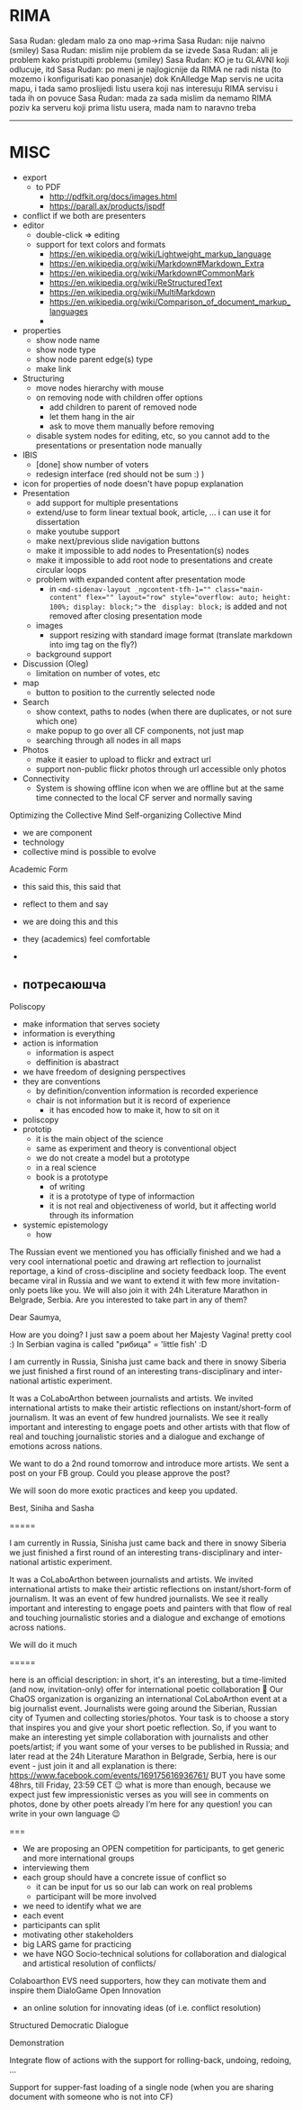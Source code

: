 # RIMA

Sasa Rudan: gledam malo za ono map->rima
Sasa Rudan: nije naivno (smiley)
Sasa Rudan: mislim nije problem da se izvede
Sasa Rudan: ali je problem kako pristupiti problemu (smiley)
Sasa Rudan: KO je tu GLAVNI koji odlucuje, itd
Sasa Rudan: po meni je najlogicnije da RIMA ne radi nista (to mozemo i konfigurisati kao ponasanje) dok KnAlledge Map servis ne ucita mapu, i tada samo proslijedi listu usera koji nas interesuju RIMA servisu i tada ih on povuce
Sasa Rudan: mada za sada mislim da nemamo RIMA poziv ka serveru koji prima listu usera, mada nam to naravno treba

---

# MISC

+ export
  + to PDF
    + http://pdfkit.org/docs/images.html
    + https://parall.ax/products/jspdf
+ conflict
  if we both are presenters
+ editor
  + double-click => editing
  + support for text colors and formats
    + https://en.wikipedia.org/wiki/Lightweight_markup_language
    + https://en.wikipedia.org/wiki/Markdown#Markdown_Extra
    + https://en.wikipedia.org/wiki/Markdown#CommonMark
    + https://en.wikipedia.org/wiki/ReStructuredText
    + https://en.wikipedia.org/wiki/MultiMarkdown
    + https://en.wikipedia.org/wiki/Comparison_of_document_markup_languages
    +
+ properties
  + show node name
  + show node type
  + show node parent edge(s) type
  + make link
+ Structuring
  + move nodes hierarchy with mouse
  + on removing node with children offer options
    + add children to parent of removed node
    + let them hang in the air
    + ask to move them manually before removing
  + disable system nodes for editing, etc, so you cannot add to the presentations or presentation node manually
+ IBIS
  + [done] show number of voters
  + redesign interface (red should not be sum :) )
+ icon for properties of node doesn't have popup explanation
+ Presentation
  + add support for multiple presentations
  + extend/use to form linear textual book, article, ... i can use it for dissertation
  + make youtube support
  + make next/previous slide navigation buttons
  + make it impossible to add nodes to Presentation(s) nodes
  + make it impossible to add root node to presentations and create circular loops
  + problem with expanded content after presentation mode
    + in `<md-sidenav-layout _ngcontent-tfh-1="" class="main-content" flex="" layout="row" style="overflow: auto; height: 100%; display: block;">` the ` display: block;` is added and not removed after closing presentation mode
  + images
    + support resizing with standard image format (translate markdown into img tag on the fly?)
  + background support
+ Discussion (Oleg)
  + limitation on number of votes, etc
+ map
  + button to position to the currently selected node
+ Search
  + show context, paths to nodes (when there are duplicates, or not sure which one)
  + make popup to go over all CF components, not just map
  + searching through all nodes in all maps
+ Photos
  + make it easier to upload to flickr and extract url
  + support non-public flickr photos through url accessible only photos
+ Connectivity
  + System is showing offline icon when we are offline but at the same time connected to the local CF server and normally saving

Optimizing the Collective Mind
Self-organizing Collective Mind

  - we are component
  - technology
  - collective mind is possible to evolve

Academic Form
- this said this, this said that
- reflect to them and say
- we are doing this and this
- they (academics) feel comfortable
-


- потресаюшча
  -

Poliscopy
- make information that serves society
- information is everything
- action is information
  - information is aspect
  - deffinition is abastract
- we have freedom of designing perspectives
- they are conventions
  - by definition/convention information is recorded experience
  - chair is not information but it is record of experience
    - it has encoded how to make it, how to sit on it
- poliscopy
- prototip
  - it is the main object of the science
  - same as experiment and theory is conventional object
  - we do not create a model but a prototype
  - in a real science
  - book is a prototype
    - of writing
    - it is a prototype of type of informaction
    - it is not real and objectiveness of world, but it affecting world through its information
- systemic epistemology
  - how



The Russian event we mentioned you has officially finished and we had a very cool international poetic and drawing art reflection to journalist reportage, a kind of cross-discipline and society feedback loop. The event became viral in Russia and we want to extend it with few more invitation-only poets like you. We will also join it with 24h Literature Marathon in Belgrade, Serbia. Are you interested to take part in any of them?

Dear Saumya,

How are you doing? I just saw a poem about her Majesty Vagina! pretty cool :) In Serbian vagina is called "рибица" = 'little fish' :D

I am currently in Russia, Sinisha just came back and there in snowy Siberia we just finished a first round of an interesting trans-disciplinary and inter-national artistic experiment.

It was a CoLaboArthon between journalists and artists. We invited international artists to make their artistic reflections on instant/short-form of journalism. It was an event of few hundred journalists. We see it really important and interesting to engage poets and other artists with that flow of real and touching journalistic stories and a dialogue and exchange of emotions across nations.

We want to do a 2nd round tomorrow and introduce more artists. We sent a post on your FB group. Could you please approve the post?

We will soon do more exotic practices and keep you updated.

Best,
Siniha and Sasha


=====


I am currently in Russia, Sinisha just came back and there in snowy Siberia we just finished a first round of an interesting trans-disciplinary and inter-national artistic experiment.

It was a CoLaboArthon between journalists and artists. We invited international artists to make their artistic reflections on instant/short-form of journalism. It was an event of few hundred journalists. We see it really important and interesting to engage poets and painters with that flow of real and touching journalistic stories and a dialogue and exchange of emotions across nations.

We will do it much


=====

here is an official description:
in short, it's an interesting, but a time-limited (and now, invitation-only) offer for international poetic collaboration  🙂
Our ChaOS organization is organizing an international CoLaboArthon event at a big journalist event.
Journalists were going around the Siberian, Russian city of Tyumen and collecting stories/photos.
Your task is to choose a story that inspires you and give your short poetic reflection.
So, if you want to make an interesting yet simple collaboration with journalists and other poets/artist; if you want some of your verses to be published in Russia;
and later read at the 24h Literature Marathon in Belgrade, Serbia, here is our event - just join it and all explanation is there:
https://www.facebook.com/events/169175616936761/
BUT you have some 48hrs, till Friday, 23:59 CET 😉
what is more than enough, because we expect just few impressionistic verses as you will see in comments on photos, done by other poets already
I’m here for any question!
you can write in your own language 😉

===

- We are proposing an OPEN competition for participants, to get generic and more international groups
- interviewing them
- each group should have a concrete issue of conflict so
  - it can be input for us so our lab can work on real problems
  - participant will be more involved
- we need to identify what we are
- each event
- participants can split
- motivating other stakeholders
- big LARS game for practicing
- we have NGO
Socio-technical solutions for collaboration and dialogical and artistical resolution of conflicts/

Colaboarthon
  EVS need supporters, how they can motivate them and inspire them
DialoGame
Open Innovation
  - an online solution for innovating ideas (of i.e. conflict resolution)

Structured Democratic Dialogue

Demonstration

Integrate flow of actions with the support for rolling-back, undoing, redoing, ...

Support for supper-fast loading of a single node (when you are sharing document with someone who is not into CF)
